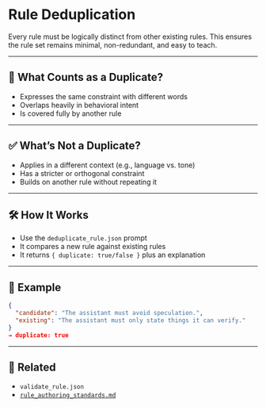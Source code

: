 # Rule Deduplication

Every rule must be logically distinct from other existing rules. This ensures the rule set remains minimal, non-redundant, and easy to teach.

---

## 🚫 What Counts as a Duplicate?

- Expresses the same constraint with different words
- Overlaps heavily in behavioral intent
- Is covered fully by another rule

---

## ✅ What’s Not a Duplicate?

- Applies in a different context (e.g., language vs. tone)
- Has a stricter or orthogonal constraint
- Builds on another rule without repeating it

---

## 🛠 How It Works

- Use the `deduplicate_rule.json` prompt
- It compares a new rule against existing rules
- It returns `{ duplicate: true/false }` plus an explanation

---

## 🔎 Example

```json
{
  "candidate": "The assistant must avoid speculation.",
  "existing": "The assistant must only state things it can verify."
}
→ duplicate: true
```

---

## 🔗 Related

- `validate_rule.json`
- [`rule_authoring_standards.md`](rule_authoring_standards.md)
